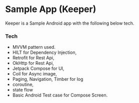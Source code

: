 # Sample App (Keeper)

Keeper is a Sample Android app with the following below tech.

 ### Tech

 - MVVM pattern used.
 - HILT for Dependency Injection, 
 - Retrofit for Rest Api,
 - OkHttp for Rest Api, 
 - Jetpack Compose for UI,
 - Coil for Async image, 
 - Paging, Navigation, Timber for log
 - coroutine,
 - state flow
 - Basic Android Test case for Compose Screen.











